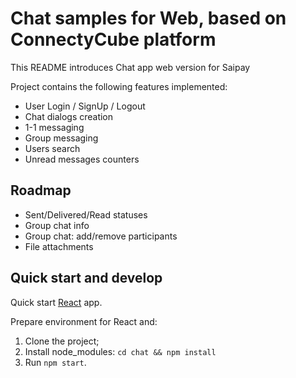 # Chat samples for Web, based on ConnectyCube platform

This README introduces Chat app web version for Saipay

Project contains the following features implemented:

- User Login / SignUp / Logout
- Chat dialogs creation
- 1-1 messaging
- Group messaging
- Users search
- Unread messages counters


## Roadmap

- Sent/Delivered/Read statuses
- Group chat info
- Group chat: add/remove participants
- File attachments

## Quick start and develop

Quick start [React](https://reactjs.org/docs/getting-started.html) app.

Prepare environment for React and:

1. Clone the project;
2. Install node_modules: `cd chat && npm install`
3. Run `npm start`.
